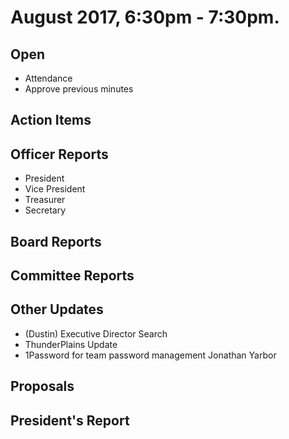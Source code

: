 # August 2017, 6:30pm - 7:30pm.

## Open
* Attendance
* Approve previous minutes

## Action Items

## Officer Reports
* President
* Vice President
* Treasurer
* Secretary

## Board Reports

## Committee Reports

## Other Updates
* (Dustin) Executive Director Search
* ThunderPlains Update
* 1Password for team password management Jonathan Yarbor

## Proposals
  
## President's Report 
